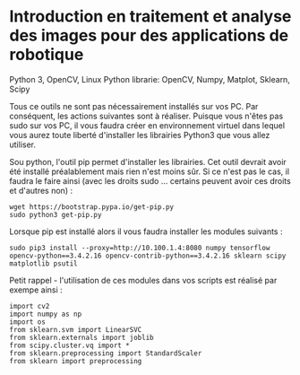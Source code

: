 # Introduction en traitement et analyse des images pour des applications de robotique

Python 3, OpenCV, Linux
Python librarie: OpenCV, Numpy, Matplot, Sklearn, Scipy

Tous ce outils ne sont pas nécessairement installés sur vos PC. Par conséquent, les actions suivantes sont à réaliser.
Puisque vous n'êtes pas sudo sur vos PC, il vous faudra créer en environnement virtuel dans lequel vous aurez toute liberté d'installer les librairies Python3 que vous allez utiliser.

Sou python, l'outil pip permet d'installer les librairies. Cet outil devrait avoir été installé préalablement mais rien n'est moins sûr. Si ce n'est pas le cas, il faudra le faire ainsi (avec les droits sudo ... certains peuvent avoir ces droits et d'autres non) :
```
wget https://bootstrap.pypa.io/get-pip.py
sudo python3 get-pip.py
```

Lorsque pip est installé alors il vous faudra installer les modules suivants :

```
sudo pip3 install --proxy=http://10.100.1.4:8080 numpy tensorflow opencv-python==3.4.2.16 opencv-contrib-python==3.4.2.16 sklearn scipy matplotlib psutil
```

Petit rappel - l'utilisation de ces modules dans vos scripts est réalisé par exempe ainsi :
```
import cv2
import numpy as np
import os
from sklearn.svm import LinearSVC
from sklearn.externals import joblib
from scipy.cluster.vq import *
from sklearn.preprocessing import StandardScaler
from sklearn import preprocessing
```

